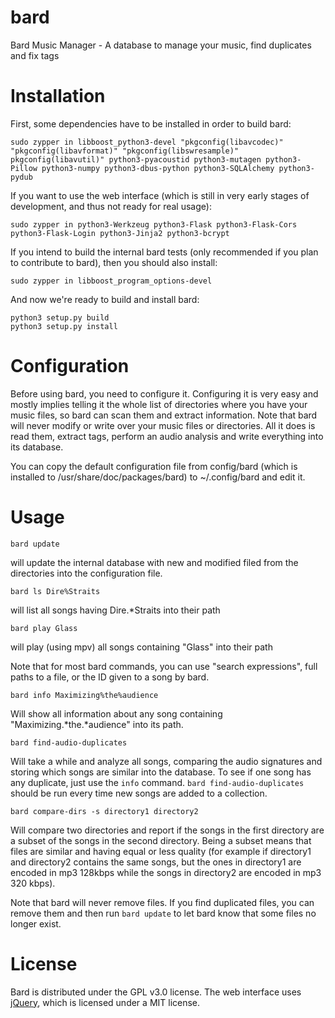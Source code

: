 # bard
Bard Music Manager - A database to manage your music, find duplicates and fix tags

# Installation

First, some dependencies have to be installed in order to build bard:

```
sudo zypper in libboost_python3-devel "pkgconfig(libavcodec)" "pkgconfig(libavformat)" "pkgconfig(libswresample)" pkgconfig(libavutil)" python3-pyacoustid python3-mutagen python3-Pillow python3-numpy python3-dbus-python python3-SQLAlchemy python3-pydub
```

If you want to use the web interface (which is still in very early stages of development, and thus not ready for real usage):

```
sudo zypper in python3-Werkzeug python3-Flask python3-Flask-Cors python3-Flask-Login python3-Jinja2 python3-bcrypt
```

If you intend to build the internal bard tests (only recommended if you plan to contribute to bard), then you should also install:

```
sudo zypper in libboost_program_options-devel
```

And now we're ready to build and install bard:

```
python3 setup.py build
python3 setup.py install
```

# Configuration

Before using bard, you need to configure it. Configuring it is very easy and mostly implies
telling it the whole list of directories where you have your music files, so bard can scan
them and extract information. Note that bard will never modify or write over your music files
or directories. All it does is read them, extract tags, perform an audio analysis and write
everything into its database.

You can copy the default configuration file from config/bard (which is installed to
/usr/share/doc/packages/bard) to ~/.config/bard and edit it.

# Usage

```bard update```

will update the internal database with new and modified filed from the directories into the configuration file.

```bard ls Dire%Straits```

will list all songs having Dire.*Straits into their path

```bard play Glass```

will play (using mpv) all songs containing "Glass" into their path

Note that for most bard commands, you can use "search expressions", full paths to a file, or the ID given to a song by bard.

```bard info Maximizing%the%audience```

Will show all information about any song containing "Maximizing.*the.*audience" into its path.

```bard find-audio-duplicates```

Will take a while and analyze all songs, comparing the audio signatures and storing which songs are similar into the database.
To see if one song has any duplicate, just use the ```info``` command. ```bard find-audio-duplicates``` should be run
every time new songs are added to a collection.

```bard compare-dirs -s directory1 directory2```

Will compare two directories and report if the songs in the first directory are a subset of the songs in the second directory.
Being a subset means that files are similar and having equal or less quality (for example if directory1 and directory2 contains
the same songs, but the ones in directory1 are encoded in mp3 128kbps while the songs in directory2 are encoded in mp3 320 kbps).

Note that bard will never remove files. If you find duplicated files, you can remove them and then run ```bard update``` to
let bard know that some files no longer exist.


# License

Bard is distributed under the GPL v3.0 license.
The web interface uses [jQuery](https://jquery.org/), which is licensed under a MIT license.
